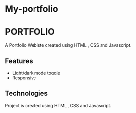 
# My-portfolio

# PORTFOLIO

A Portfolio Webiste created using HTML , CSS and Javascript.





## Features

- Light/dark mode toggle
- Responsive



## Technologies 
Project is created using HTML , CSS and Javascript.



